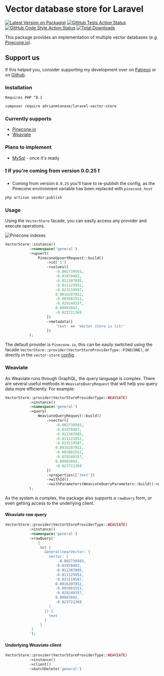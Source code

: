 # Vector database store for Laravel

[![Latest Version on Packagist](https://img.shields.io/packagist/v/adrianmtanase/laravel-vector-store.svg?style=flat-square)](https://packagist.org/packages/adrianmtanase/laravel-vector-store)
[![GitHub Tests Action Status](https://img.shields.io/github/actions/workflow/status/adrianmtanase/laravel-vector-store/run-tests.yml?branch=main&label=tests&style=flat-square)](https://github.com/adrianmtanase/laravel-vector-store/actions?query=workflow%3Arun-tests+branch%3Amain)
[![GitHub Code Style Action Status](https://img.shields.io/github/actions/workflow/status/adrianmtanase/laravel-vector-store/fix-php-code-style-issues.yml?branch=main&label=code%20style&style=flat-square)](https://github.com/adrianmtanase/laravel-vector-store/actions?query=workflow%3A"Fix+PHP+code+style+issues"+branch%3Amain)
[![Total Downloads](https://img.shields.io/packagist/dt/adrianmtanase/laravel-vector-store.svg?style=flat-square)](https://packagist.org/packages/adrianmtanase/laravel-vector-store)


This package provides an implementation of multiple vector databases (e.g. [Pinecone.io](https://www.pinecone.io/)).

## Support us

If this helped you, consider supporting my development over on [Patreon](https://patreon.com/AdrianTanase443) or on [Github](https://github.com/sponsors/adrianmtanase).

### Installation
`Requires PHP ^8.1`
```bash
composer require adrianmtanase/laravel-vector-store
```

### Currently supports
* [Pinecone.io](https://www.pinecone.io/)
* [Weaviate](https://github.com/timkley/weaviate-php)

### Plans to implement
* [MySql](https://planetscale.com/blog/planetscale-is-bringing-vector-search-and-storage-to-mysql) - once it's ready

### ❗ If you're coming from version 0.0.25 ❗
* Coming from version `0.0.25` you'll have to re-publish the config, as the Pinecone environment variable has been replaced with `pinecone_host`
```bash
php artisan vendor:publish
```

### Usage
Using the `VectorStore` facade, you can easily access any provider and execute operations.

![Pinecone indexes](documentation/pinecone_indexes.png "Pinecone indexes")

```php
VectorStore::instance()
           ->namespace('general')
           ->upsert(
               PineconeUpsertRequest::build()
                   ->id('1')
                   ->values([
                       -0.002739503,
                       -0.01970483,
                       -0.011307885,
                       -0.011125952,
                       -0.023119587,
                       0.0016207852,
                       -0.003981551,
                       -0.029249357,
                       0.00983842,
                       -0.023721369
                   ])
                   ->metadata([
                       'text' => 'Vector store is lit!'
                   ])
           );
```

The default provider is `Pinecone.io`, this can be easily switched using the facade `VectorStore::provider(VectorStoreProviderType::PINECONE)`, or directly in the `vector-store` [config](https://github.com/adrianmtanase/laravel-vector-store/blob/main/config/vector-store.php).

### Weaviate
As Weaviate runs through GraphQL, the query language is complex. There are several useful methods in `WeaviateQueryRequest` that will help you query data more efficiently. For example:

```php
VectorStore::provider(VectorStoreProviderType::WEAVIATE)
           ->instance()
           ->namespace('general')
           ->query(
               WeaviateQueryRequest::build()
                   ->vector([
                       -0.002739503,
                       -0.01970483,
                       -0.011307885,
                       -0.011125952,
                       -0.023119587,
                       0.0016207852,
                       -0.003981551,
                       -0.029249357,
                       0.00983842,
                       -0.023721369
                   ])
                   ->properties(['text'])
                   ->withId()
                   ->withParameters(WeaviateQueryParameters::build()->group('type: closest, force: 1'))
           );
```

As the system is complex, the package also supports a `rawQuery` form, or even getting access to the underlying client.

#### Weaviate raw query
```php
VectorStore::provider(VectorStoreProviderType::WEAVIATE)
           ->instance()
           ->namespace('general')
           ->rawQuery('
               {
                Get {
                  General(nearVector: {
                    vector: [
                        -0.002739503,
                       -0.01970483,
                       -0.011307885,
                       -0.011125952,
                       -0.023119587,
                       0.0016207852,
                       -0.003981551,
                       -0.029249357,
                       0.00983842,
                       -0.023721369
                    ]  
                  }) {
                    text
                  }
                }
            }
           ');
```

#### Underlying Weaviate client

```php
VectorStore::provider(VectorStoreProviderType::WEAVIATE)
           ->instance()
           ->client()
           ->batchDelete('general') 
```